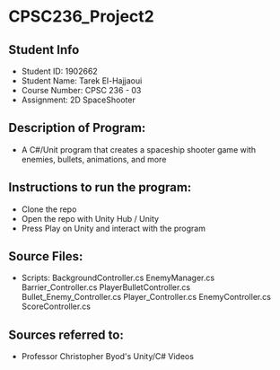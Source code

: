 # CPSC236_Project2
## Student Info
- Student ID: 1902662
- Student Name: Tarek El-Hajjaoui
- Course Number: CPSC 236 - 03
- Assignment: 2D SpaceShooter

## Description of Program:
- A C#/Unit program that creates a spaceship shooter game with enemies, bullets, animations, and more

## Instructions to run the program:
- Clone the repo
- Open the repo with Unity Hub / Unity
- Press Play on Unity and interact with the program

## Source Files:
- Scripts:
BackgroundController.cs		EnemyManager.cs
Barrier_Controller.cs		PlayerBulletController.cs
Bullet_Enemy_Controller.cs	Player_Controller.cs
EnemyController.cs		ScoreController.cs

## Sources referred to:
- Professor Christopher Byod's Unity/C# Videos